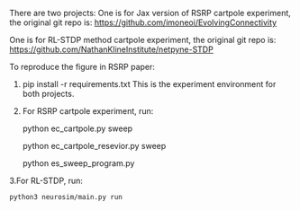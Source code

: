 There are two projects:
One is for Jax version of RSRP cartpole experiment, the original git repo is: https://github.com/imoneoi/EvolvingConnectivity

One is for RL-STDP method cartpole experiment, the original git repo is: https://github.com/NathanKlineInstitute/netpyne-STDP

To reproduce the figure in RSRP paper:
1. pip install -r requirements.txt   This is the experiment environment for both projects.
2. For RSRP cartpole experiment, run:
   
    python ec_cartpole.py sweep
   
    python ec_cartpole_resevior.py sweep
   
    python es_sweep_program.py
   
3.For RL-STDP, run:

    python3 neurosim/main.py run
